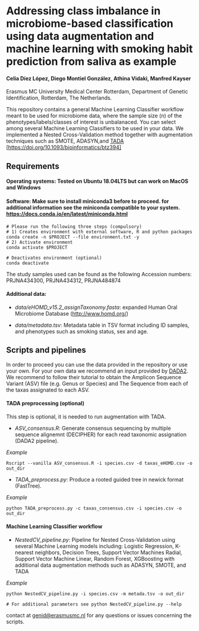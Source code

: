 
# Addressing class imbalance in microbiome-based classification using data augmentation and machine learning with smoking habit prediction from saliva as example


#### Celia Díez López, Diego Montiel González, Athina Vidaki, Manfred Kayser
Erasmus MC University Medical Center Rotterdam, Department of Genetic Identification, Rotterdam, The Netherlands.


This repository contains a general Machine Learning Classifier workflow meant to be used for microbiome data, where the sample size (n) of the phenotypes/labels/classes of interest is unbalanaced. 
You can select among several Machine Learning Classifiers to be used in your data. 
We implemented a Nested Cross-Validation method together with augmentation techniques such as SMOTE, ADASYN,and [TADA](https://github.com/tada-alg/TADA/) [https://doi.org/10.1093/bioinformatics/btz394]


## Requirements

#### Operating systems: Tested on Ubuntu 18.04LTS but can work on MacOS and Windows
#### Software: Make sure to install miniconda3 before to proceed. for additional information see the miniconda compatible to your system. https://docs.conda.io/en/latest/miniconda.html

    # Please run the following three steps (compulsory)
    # 1) Creates environment with external software, R and python packages
    conda create -n $PROJECT --file environment.txt -y
    # 2) Activate environment
    conda activate $PROJECT
    
    # Deactivates environment (optional)
    conda deactivate
    

The study samples used can be found as the following Accession numbers: PRJNA434300, PRJNA434312, PRJNA484874

#### Additional data:

* *data/eHOMD_v15.2_assignTaxonomy.fasta*: expanded Human Oral Microbiome Database (http://www.homd.org/)

* *data/metadata.tsv*: Metadata table in TSV format including ID samples, and phenotypes such as smoking status, sex and age.

## Scripts and pipelines

In order to proceed you can use the data provided in the repository or use your own. For your own data we recommend an input provided by [DADA2](https://benjjneb.github.io/dada2/tutorial.html). We recommend to follow their tutorial to obtain the Amplicon Sequence Variant (ASV) file (e.g. Genus or Species) and The Sequence from each of the taxas assignated to each ASV.

#### **TADA preprocessing (optional)**

This step is optional, it is needed to run augmentation with TADA. 

* *ASV_consensus.R*: Generate consensus sequencing by multiple sequence alignemnt (DECIPHER) for each read taxonomic assignation (DADA2 pipeline).

*Example*

```
Rscript --vanilla ASV_consensus.R -i species.csv -d taxas_eHOMD.csv -o out_dir 
```

* *TADA_preprocess.py*: Produce a rooted guided tree in newick format (FastTree).

*Example*

```
python TADA_preprocess.py -c taxas_consensus.csv -i species.csv -o out_dir
```


#### **Machine Learning Classifier workflow**

* *NestedCV_pipeline.py*: Pipeline for Nested Cross-Validation using several Machine Learning models including: 
Logistic Regression, K-nearest neighbors, Decision Trees, Support Vector Machines Radial, Support Vector Machine Linear, Random Forest, XGBoosting
with additional data augmentation methods such as ADASYN, SMOTE, and TADA

*Example*

```
python NestedCV_pipeline.py -i species.csv -m metada.tsv -o out_dir

# For additional parameters see python NestedCV_pipeline.py --help
```



contact at genid@erasmusmc.nl for any questions or issues concerning the scripts.




